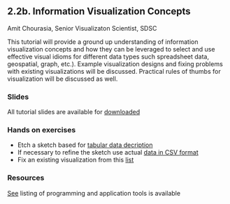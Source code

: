 ## 2.2b. Information Visualization Concepts
Amit Chourasia, Senior Visualizaton Scientist, SDSC

This tutorial will provide a ground up understanding of information visualization concepts and how they can be leveraged to select and use effective visual idioms for different data types such spreadsheet data, geospatial, graph, etc.). Example visualization designs and fixing problems with existing visualizations will be discussed. Practical rules of thumbs for visualization will be discussed as well.

### Slides

All tutorial slides are available for [downloaded](http://users.sdsc.edu/~amit/presentations/info-vis-slides.zip)

### Hands on exercises

* Etch a sketch based for [tabular data decription](https://mas-dse.github.io/DSE241/2018/data/exercise1-olympics-README.txt)
* If necessary to refine the sketch use actual [data in CSV format](https://mas-dse.github.io/DSE241/2018/data/exercise2-olympics.csv)
* Fix an existing visualization from this [list](https://mas-dse.github.io/DSE241/2020/fixables/)


### Resources

[See](https://mas-dse.github.io/DSE241/2020/resources/) listing of programming and application tools is available  
